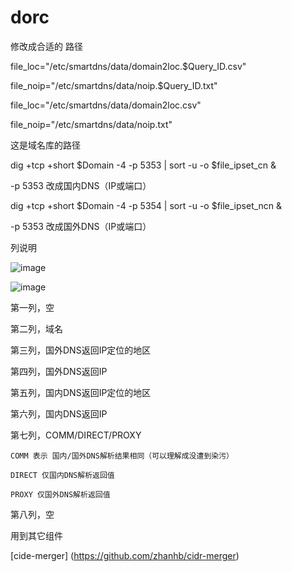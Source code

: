 # dorc

修改成合适的 路径 

file_loc="/etc/smartdns/data/domain2loc.$Query_ID.csv"

file_noip="/etc/smartdns/data/noip.$Query_ID.txt"

file_loc="/etc/smartdns/data/domain2loc.csv"

file_noip="/etc/smartdns/data/noip.txt"
    
这是域名库的路径

dig +tcp +short $Domain -4 -p 5353 | sort -u -o $file_ipset_cn &

-p 5353 改成国内DNS（IP或端口）

dig +tcp +short $Domain -4 -p 5354 | sort -u -o $file_ipset_ncn &

-p 5353 改成国外DNS（IP或端口）


列说明

![image](https://github.com/user-attachments/assets/4a0a8d39-a391-4324-b3ae-0b4c99210ce2)

![image](https://github.com/user-attachments/assets/9f547a78-3334-46e7-9235-48bf0075fd82)

第一列，空

第二列，域名

第三列，国外DNS返回IP定位的地区

第四列，国外DNS返回IP

第五列，国内DNS返回IP定位的地区

第六列，国内DNS返回IP

第七列，COMM/DIRECT/PROXY 

    COMM 表示 国内/国外DNS解析结果相同（可以理解成没遭到染污）
    
    DIRECT 仅国内DNS解析返回值
    
    PROXY 仅国外DNS解析返回值
    
第八列，空
    
用到其它组件

[cide-merger] (https://github.com/zhanhb/cidr-merger)

